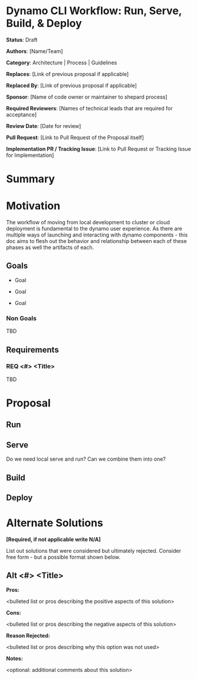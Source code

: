 # Dynamo CLI Workflow: Run, Serve, Build, & Deploy

**Status**: Draft 

**Authors**: [Name/Team] 

**Category**: Architecture | Process | Guidelines 

**Replaces**: [Link of previous proposal if applicable] 

**Replaced By**: [Link of previous proposal if applicable] 

**Sponsor**: [Name of code owner or maintainer to shepard process]

**Required Reviewers**: [Names of technical leads that are required for acceptance]

**Review Date**: [Date for review]

**Pull Request**: [Link to Pull Request of the Proposal itself]

**Implementation PR / Tracking Issue**: [Link to Pull Request or Tracking Issue for Implementation]

# Summary

# Motivation

The workflow of moving from local development to cluster or cloud
deployment is fundamental to the dynamo user experience. As there are
multiple ways of launching and interacting with dynamo components -
this doc aims to flesh out the behavior and relationship between each
of these phases as well the artifacts of each.


## Goals

* Goal

* Goal

* Goal

### Non Goals

TBD

## Requirements


### REQ \<\#\> \<Title\>

TBD

# Proposal

## Run

## Serve

Do we need local serve and run? Can we combine them into one?

## Build

## Deploy


# Alternate Solutions

**\[Required, if not applicable write N/A\]**

List out solutions that were considered but ultimately rejected. Consider free form \- but a possible format shown below.

## Alt \<\#\> \<Title\>

**Pros:**

\<bulleted list or pros describing the positive aspects of this solution\>

**Cons:**

\<bulleted list or pros describing the negative aspects of this solution\>

**Reason Rejected:**

\<bulleted list or pros describing why this option was not used\>

**Notes:**

\<optional: additional comments about this solution\>

